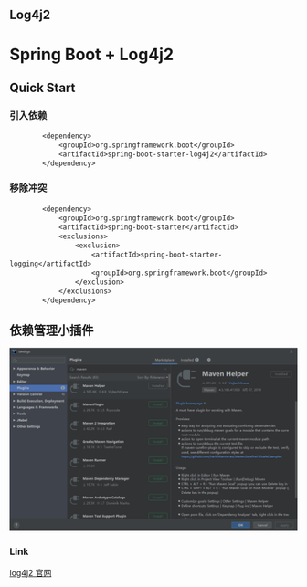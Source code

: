## Log4j2


# Spring Boot + Log4j2

## Quick Start

### 引入依赖

```pom
        <dependency>
            <groupId>org.springframework.boot</groupId>
            <artifactId>spring-boot-starter-log4j2</artifactId>
        </dependency>
```

### 移除冲突

```pom
        <dependency>
            <groupId>org.springframework.boot</groupId>
            <artifactId>spring-boot-starter</artifactId>
            <exclusions>
                <exclusion>
                    <artifactId>spring-boot-starter-logging</artifactId>
                    <groupId>org.springframework.boot</groupId>
                </exclusion>
            </exclusions>
        </dependency>
```

## 依赖管理小插件

![Maven Helper](https://raw.githubusercontent.com/BoomManPro/java-logging-framework/master/docs/stastic/images/maven-helper.png)

### Link

[log4j2 官网](http://logging.apache.org/log4j/2.x/)